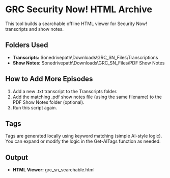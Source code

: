 # GRC Security Now! HTML Archive

This tool builds a searchable offline HTML viewer for Security Now! transcripts and show notes.

## Folders Used
- **Transcripts:** $onedrivepath\Downloads\GRC_SN_Files\Transcriptions
- **Show Notes:** $onedrivepath\Downloads\GRC_SN_Files\PDF Show Notes

## How to Add More Episodes
1. Add a new .txt transcript to the Transcripts folder.
2. Add the matching .pdf show notes file (using the same filename) to the PDF Show Notes folder (optional).
3. Run this script again.

## Tags
Tags are generated locally using keyword matching (simple AI-style logic). You can expand or modify the logic in the Get-AITags function as needed.

## Output
- **HTML Viewer:** grc_sn_searchable.html

